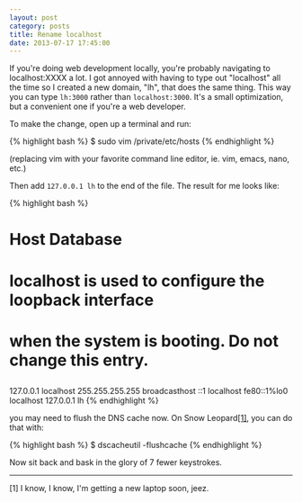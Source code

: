 ```yaml
---
layout: post
category: posts
title: Rename localhost
date: 2013-07-17 17:45:00
---
```


If you're doing web development locally, you're probably navigating to
localhost:XXXX a lot. I got annoyed with having to type out "localhost"
all the time so I created a new domain, "lh", that does the same thing. This
way you can type `lh:3000` rather than `localhost:3000`. It's a small optimization,
but a convenient one if you're a web developer.

To make the change, open up a terminal and run:

{% highlight bash %}
$ sudo vim /private/etc/hosts
{% endhighlight %}

(replacing vim with your favorite command line editor, ie. vim, emacs, nano, etc.)

Then add `127.0.0.1 lh` to the end of the file. The result for me looks like:

{% highlight bash %}
##
# Host Database
#
# localhost is used to configure the loopback interface
# when the system is booting.  Do not change this entry.
##
127.0.0.1 localhost
255.255.255.255 broadcasthost
::1             localhost
fe80::1%lo0 localhost
127.0.0.1 lh
{% endhighlight %}


you may need to flush the DNS cache now. On Snow Leopard[[1]](#1), you can do that with:

{% highlight bash %}
$ dscacheutil -flushcache
{% endhighlight %}

Now sit back and bask in the glory of 7 fewer keystrokes.

---

<a id="1"></a>
[1] I know, I know, I'm getting a new laptop soon, jeez.
